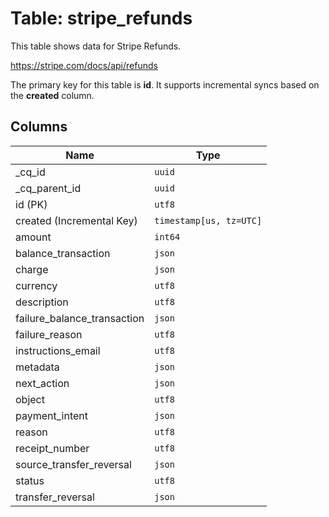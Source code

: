 # Table: stripe_refunds

This table shows data for Stripe Refunds.

https://stripe.com/docs/api/refunds

The primary key for this table is **id**.
It supports incremental syncs based on the **created** column.

## Columns

| Name          | Type          |
| ------------- | ------------- |
|_cq_id|`uuid`|
|_cq_parent_id|`uuid`|
|id (PK)|`utf8`|
|created (Incremental Key)|`timestamp[us, tz=UTC]`|
|amount|`int64`|
|balance_transaction|`json`|
|charge|`json`|
|currency|`utf8`|
|description|`utf8`|
|failure_balance_transaction|`json`|
|failure_reason|`utf8`|
|instructions_email|`utf8`|
|metadata|`json`|
|next_action|`json`|
|object|`utf8`|
|payment_intent|`json`|
|reason|`utf8`|
|receipt_number|`utf8`|
|source_transfer_reversal|`json`|
|status|`utf8`|
|transfer_reversal|`json`|